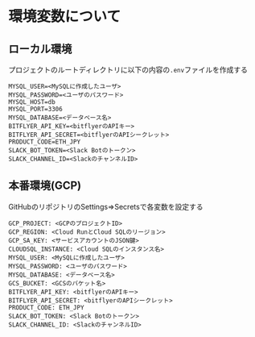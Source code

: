 # 環境変数について

## ローカル環境

プロジェクトのルートディレクトリに以下の内容の`.env`ファイルを作成する

```
MYSQL_USER=<MySQLに作成したユーザ>
MYSQL_PASSWORD=<ユーザのパスワード>
MYSQL_HOST=db
MYSQL_PORT=3306
MYSQL_DATABASE=<データベース名>
BITFLYER_API_KEY=<bitflyerのAPIキー>
BITFLYER_API_SECRET=<bitflyerのAPIシークレット>
PRODUCT_CODE=ETH_JPY
SLACK_BOT_TOKEN=<Slack Botのトークン>
SLACK_CHANNEL_ID=<SlackのチャンネルID>
```

## 本番環境(GCP)

GitHubのリポジトリのSettings=>Secretsで各変数を設定する

```
GCP_PROJECT: <GCPのプロジェクトID>
GCP_REGION: <Cloud RunとCloud SQLのリージョン>
GCP_SA_KEY: <サービスアカウントのJSON鍵>
CLOUDSQL_INSTANCE: <Cloud SQLのインスタンス名>
MYSQL_USER: <MySQLに作成したユーザ>
MYSQL_PASSWORD: <ユーザのパスワード>
MYSQL_DATABASE: <データベース名>
GCS_BUCKET: <GCSのバケット名>
BITFLYER_API_KEY: <bitflyerのAPIキー>
BITFLYER_API_SECRET: <bitflyerのAPIシークレット>
PRODUCT_CODE: ETH_JPY
SLACK_BOT_TOKEN: <Slack Botのトークン>
SLACK_CHANNEL_ID: <SlackのチャンネルID>
```
